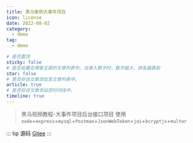 ```yaml
---
title: 黑马案例大事件项目
icon: license
date: 2022-08-02
category:
  - demo
tag:
  - demo

# 是否置顶
sticky: false
# 是否收藏在博客主题的文章列表中。当填入数字时，数字越大，排名越靠前
star: false
# 是否将该文章添加至文章列表中。
article: true
# 是否将该文章添加至时间线中。
timeline: true
---
```

<CountView></CountView>
> 黑马视频教程-大事件项目后台接口项目 使用 `node`+`express`+`mysql`+`Postman`+`JsonWebToken`+`joi`+`bcryptjs`+`multer`


<!-- more -->

::: tip 源码
[Gitee](https://gitee.com/isyv/api_server)
:::